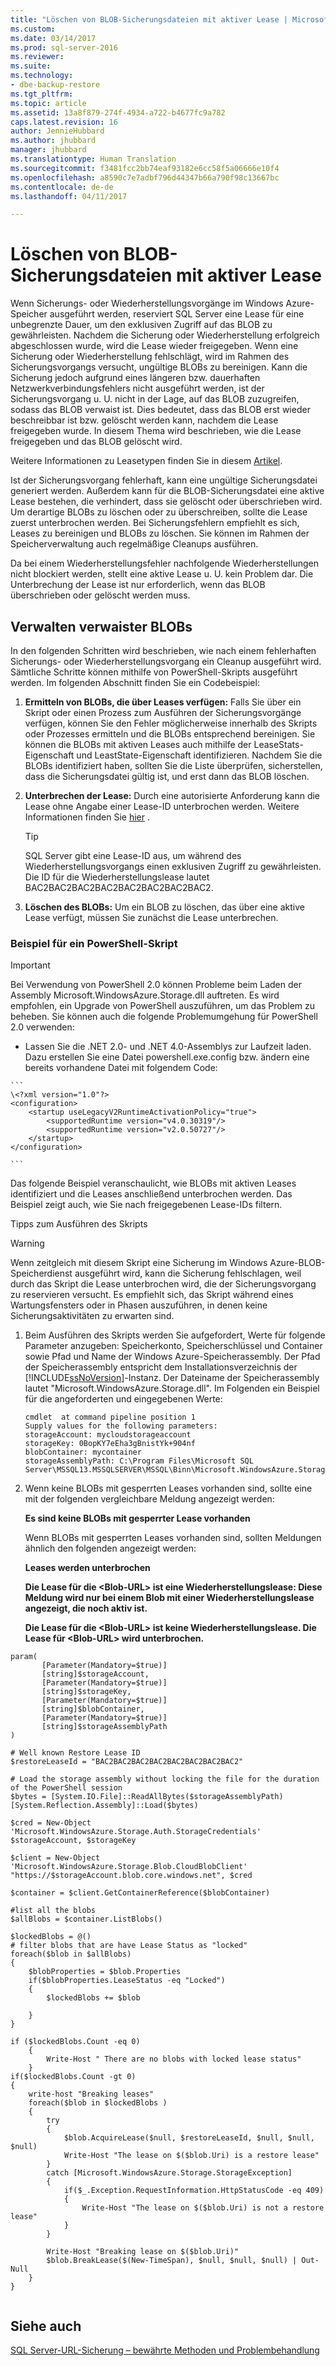 ```yaml
---
title: "Löschen von BLOB-Sicherungsdateien mit aktiver Lease | Microsoft-Dokumentation"
ms.custom: 
ms.date: 03/14/2017
ms.prod: sql-server-2016
ms.reviewer: 
ms.suite: 
ms.technology:
- dbe-backup-restore
ms.tgt_pltfrm: 
ms.topic: article
ms.assetid: 13a8f879-274f-4934-a722-b4677fc9a782
caps.latest.revision: 16
author: JennieHubbard
ms.author: jhubbard
manager: jhubbard
ms.translationtype: Human Translation
ms.sourcegitcommit: f3481fcc2bb74eaf93182e6cc58f5a06666e10f4
ms.openlocfilehash: a8590c7e7adbf796d44347b66a790f98c13667bc
ms.contentlocale: de-de
ms.lasthandoff: 04/11/2017

---
```

# <a name="deleting-backup-blob-files-with-active-leases"></a>Löschen von BLOB-Sicherungsdateien mit aktiver Lease
  Wenn Sicherungs- oder Wiederherstellungsvorgänge im Windows Azure-Speicher ausgeführt werden, reserviert SQL Server eine Lease für eine unbegrenzte Dauer, um den exklusiven Zugriff auf das BLOB zu gewährleisten. Nachdem die Sicherung oder Wiederherstellung erfolgreich abgeschlossen wurde, wird die Lease wieder freigegeben. Wenn eine Sicherung oder Wiederherstellung fehlschlägt, wird im Rahmen des Sicherungsvorgangs versucht, ungültige BLOBs zu bereinigen. Kann die Sicherung jedoch aufgrund eines längeren bzw. dauerhaften Netzwerkverbindungsfehlers nicht ausgeführt werden, ist der Sicherungsvorgang u. U. nicht in der Lage, auf das BLOB zuzugreifen, sodass das BLOB verwaist ist. Dies bedeutet, dass das BLOB erst wieder beschreibbar ist bzw. gelöscht werden kann, nachdem die Lease freigegeben wurde. In diesem Thema wird beschrieben, wie die Lease freigegeben und das BLOB gelöscht wird.  
  
 Weitere Informationen zu Leasetypen finden Sie in diesem [Artikel](http://go.microsoft.com/fwlink/?LinkId=275664).  
  
 Ist der Sicherungsvorgang fehlerhaft, kann eine ungültige Sicherungsdatei generiert werden.  Außerdem kann für die BLOB-Sicherungsdatei eine aktive Lease bestehen, die verhindert, dass sie gelöscht oder überschrieben wird.  Um derartige BLOBs zu löschen oder zu überschreiben, sollte die Lease zuerst unterbrochen werden. Bei Sicherungsfehlern empfiehlt es sich, Leases zu bereinigen und BLOBs zu löschen. Sie können im Rahmen der Speicherverwaltung auch regelmäßige Cleanups ausführen.  
  
 Da bei einem Wiederherstellungsfehler nachfolgende Wiederherstellungen nicht blockiert werden, stellt eine aktive Lease u. U. kein Problem dar. Die Unterbrechung der Lease ist nur erforderlich, wenn das BLOB überschrieben oder gelöscht werden muss.  
  
## <a name="managing-orphaned-blobs"></a>Verwalten verwaister BLOBs  
 In den folgenden Schritten wird beschrieben, wie nach einem fehlerhaften Sicherungs- oder Wiederherstellungsvorgang ein Cleanup ausgeführt wird. Sämtliche Schritte können mithilfe von PowerShell-Skripts ausgeführt werden. Im folgenden Abschnitt finden Sie ein Codebeispiel:  
  
1.  **Ermitteln von BLOBs, die über Leases verfügen:** Falls Sie über ein Skript oder einen Prozess zum Ausführen der Sicherungsvorgänge verfügen, können Sie den Fehler möglicherweise innerhalb des Skripts oder Prozesses ermitteln und die BLOBs entsprechend bereinigen.   Sie können die BLOBs mit aktiven Leases auch mithilfe der LeaseStats-Eigenschaft und LeastState-Eigenschaft identifizieren. Nachdem Sie die BLOBs identifiziert haben, sollten Sie die Liste überprüfen, sicherstellen, dass die Sicherungsdatei gültig ist, und erst dann das BLOB löschen.  
  
2.  **Unterbrechen der Lease:** Durch eine autorisierte Anforderung kann die Lease ohne Angabe einer Lease-ID unterbrochen werden. Weitere Informationen finden Sie [hier](http://go.microsoft.com/fwlink/?LinkID=275664) .  
  
    > [!TIP]  
    >  SQL Server gibt eine Lease-ID aus, um während des Wiederherstellungsvorgangs einen exklusiven Zugriff zu gewährleisten. Die ID für die Wiederherstellungslease lautet BAC2BAC2BAC2BAC2BAC2BAC2BAC2BAC2.  
  
3.  **Löschen des BLOBs:** Um ein BLOB zu löschen, das über eine aktive Lease verfügt, müssen Sie zunächst die Lease unterbrechen.  
  
###  <a name="Code_Example"></a> Beispiel für ein PowerShell-Skript  
  
> [!IMPORTANT]  
>  Bei Verwendung von PowerShell 2.0 können Probleme beim Laden der Assembly Microsoft.WindowsAzure.Storage.dll auftreten. Es wird empfohlen, ein Upgrade von PowerShell auszuführen, um das Problem zu beheben. Sie können auch die folgende Problemumgehung für PowerShell 2.0 verwenden:  
>   
>  -   Lassen Sie die .NET 2.0- und .NET 4.0-Assemblys zur Laufzeit laden. Dazu erstellen Sie eine Datei powershell.exe.config bzw. ändern eine bereits vorhandene Datei mit folgendem Code:  
>   
>     ```  
>     \<?xml version="1.0"?>   
>     <configuration>   
>         <startup useLegacyV2RuntimeActivationPolicy="true">   
>             <supportedRuntime version="v4.0.30319"/>   
>             <supportedRuntime version="v2.0.50727"/>   
>         </startup>   
>     </configuration>  
>   
>     ```  
  
 Das folgende Beispiel veranschaulicht, wie BLOBs mit aktiven Leases identifiziert und die Leases anschließend unterbrochen werden. Das Beispiel zeigt auch, wie Sie nach freigegebenen Lease-IDs filtern.  
  
 Tipps zum Ausführen des Skripts  
  
> [!WARNING]  
>  Wenn zeitgleich mit diesem Skript eine Sicherung im Windows Azure-BLOB-Speicherdienst ausgeführt wird, kann die Sicherung fehlschlagen, weil durch das Skript die Lease unterbrochen wird, die der Sicherungsvorgang zu reservieren versucht. Es empfiehlt sich, das Skript während eines Wartungsfensters oder in Phasen auszuführen, in denen keine Sicherungsaktivitäten zu erwarten sind.  
  
1.  Beim Ausführen des Skripts werden Sie aufgefordert, Werte für folgende Parameter anzugeben: Speicherkonto, Speicherschlüssel und Container sowie Pfad und Name der Windows Azure-Speicherassembly. Der Pfad der Speicherassembly entspricht dem Installationsverzeichnis der [!INCLUDE[ssNoVersion](../../includes/ssnoversion-md.md)]-Instanz. Der Dateiname der Speicherassembly lautet "Microsoft.WindowsAzure.Storage.dll". Im Folgenden ein Beispiel für die angeforderten und eingegebenen Werte:  
  
    ```  
    cmdlet  at command pipeline position 1  
    Supply values for the following parameters:  
    storageAccount: mycloudstorageaccount  
    storageKey: 0BopKY7eEha3gBnistYk+904nf  
    blobContainer: mycontainer   
    storageAssemblyPath: C:\Program Files\Microsoft SQL Server\MSSQL13.MSSQLSERVER\MSSQL\Binn\Microsoft.WindowsAzure.Storage.dll  
    ```  
  
2.  Wenn keine BLOBs mit gesperrten Leases vorhanden sind, sollte eine mit der folgenden vergleichbare Meldung angezeigt werden:  
  
     **Es sind keine BLOBs mit gesperrter Lease vorhanden**  
  
     Wenn BLOBs mit gesperrten Leases vorhanden sind, sollten Meldungen ähnlich den folgenden angezeigt werden:  
  
     **Leases werden unterbrochen**  
  
     **Die Lease für die \<Blob-URL> ist eine Wiederherstellungslease: Diese Meldung wird nur bei einem Blob mit einer Wiederherstellungslease angezeigt, die noch aktiv ist.**  
  
     **Die Lease für die \<Blob-URL> ist keine Wiederherstellungslease. Die Lease für \<Blob-URL> wird unterbrochen.**  
  
```  
param(  
       [Parameter(Mandatory=$true)]  
       [string]$storageAccount,  
       [Parameter(Mandatory=$true)]  
       [string]$storageKey,  
       [Parameter(Mandatory=$true)]  
       [string]$blobContainer,  
       [Parameter(Mandatory=$true)]  
       [string]$storageAssemblyPath  
)  
  
# Well known Restore Lease ID  
$restoreLeaseId = "BAC2BAC2BAC2BAC2BAC2BAC2BAC2BAC2"  
  
# Load the storage assembly without locking the file for the duration of the PowerShell session  
$bytes = [System.IO.File]::ReadAllBytes($storageAssemblyPath)  
[System.Reflection.Assembly]::Load($bytes)  
  
$cred = New-Object 'Microsoft.WindowsAzure.Storage.Auth.StorageCredentials' $storageAccount, $storageKey  
  
$client = New-Object 'Microsoft.WindowsAzure.Storage.Blob.CloudBlobClient' "https://$storageAccount.blob.core.windows.net", $cred  
  
$container = $client.GetContainerReference($blobContainer)  
  
#list all the blobs  
$allBlobs = $container.ListBlobs()   
  
$lockedBlobs = @()  
# filter blobs that are have Lease Status as "locked"  
foreach($blob in $allBlobs)  
{  
    $blobProperties = $blob.Properties   
    if($blobProperties.LeaseStatus -eq "Locked")  
    {  
        $lockedBlobs += $blob  
  
    }  
}  
  
if ($lockedBlobs.Count -eq 0)  
    {   
        Write-Host " There are no blobs with locked lease status"  
    }  
if($lockedBlobs.Count -gt 0)  
{  
    write-host "Breaking leases"  
    foreach($blob in $lockedBlobs )   
    {  
        try  
        {  
            $blob.AcquireLease($null, $restoreLeaseId, $null, $null, $null)  
            Write-Host "The lease on $($blob.Uri) is a restore lease"  
        }  
        catch [Microsoft.WindowsAzure.Storage.StorageException]  
        {  
            if($_.Exception.RequestInformation.HttpStatusCode -eq 409)  
            {  
                Write-Host "The lease on $($blob.Uri) is not a restore lease"  
            }  
        }  
  
        Write-Host "Breaking lease on $($blob.Uri)"  
        $blob.BreakLease($(New-TimeSpan), $null, $null, $null) | Out-Null  
    }  
}  
  
```  
  
## <a name="see-also"></a>Siehe auch  
 [SQL Server-URL-Sicherung – bewährte Methoden und Problembehandlung](../../relational-databases/backup-restore/sql-server-backup-to-url-best-practices-and-troubleshooting.md)  
  
  

